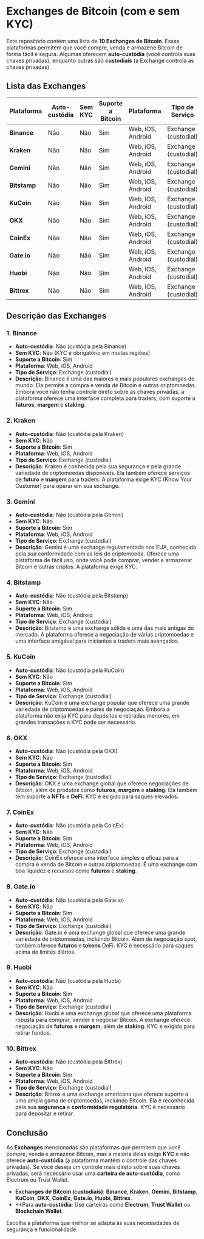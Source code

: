 # Exchanges de Bitcoin (com e sem KYC)

Este repositório contém uma lista de **10 Exchanges de Bitcoin**. Essas plataformas permitem que você compre, venda e armazene Bitcoin de forma fácil e segura. Algumas oferecem **auto-custódia** (você controla suas chaves privadas), enquanto outras são **custodiais** (a Exchange controla as chaves privadas).

## Lista das Exchanges

| **Plataforma**         | **Auto-custódia** | **Sem KYC** | **Suporte a Bitcoin** | **Plataforma**        | **Tipo de Serviço**  |
|------------------------|-------------------|-------------|-----------------------|-----------------------|----------------------|
| **Binance**             | Não               | Não         | Sim                   | Web, iOS, Android     | Exchange (custodial) |
| **Kraken**              | Não               | Não         | Sim                   | Web, iOS, Android     | Exchange (custodial) |
| **Gemini**              | Não               | Não         | Sim                   | Web, iOS, Android     | Exchange (custodial) |
| **Bitstamp**            | Não               | Não         | Sim                   | Web, iOS, Android     | Exchange (custodial) |
| **KuCoin**              | Não               | Não         | Sim                   | Web, iOS, Android     | Exchange (custodial) |
| **OKX**                 | Não               | Não         | Sim                   | Web, iOS, Android     | Exchange (custodial) |
| **CoinEx**              | Não               | Não         | Sim                   | Web, iOS, Android     | Exchange (custodial) |
| **Gate.io**             | Não               | Não         | Sim                   | Web, iOS, Android     | Exchange (custodial) |
| **Huobi**               | Não               | Não         | Sim                   | Web, iOS, Android     | Exchange (custodial) |
| **Bittrex**             | Não               | Não         | Sim                   | Web, iOS, Android     | Exchange (custodial) |

## Descrição das Exchanges

### 1. **Binance**
- **Auto-custódia**: Não (custódia pela Binance)
- **Sem KYC**: Não (KYC é obrigatório em muitas regiões)
- **Suporte a Bitcoin**: Sim
- **Plataforma**: Web, iOS, Android
- **Tipo de Serviço**: Exchange (custodial)
- **Descrição**: Binance é uma das maiores e mais populares exchanges do mundo. Ela permite a compra e venda de Bitcoin e outras criptomoedas. Embora você não tenha controle direto sobre as chaves privadas, a plataforma oferece uma interface completa para traders, com suporte a **futuros**, **margem** e **staking**.

### 2. **Kraken**
- **Auto-custódia**: Não (custódia pela Kraken)
- **Sem KYC**: Não
- **Suporte a Bitcoin**: Sim
- **Plataforma**: Web, iOS, Android
- **Tipo de Serviço**: Exchange (custodial)
- **Descrição**: Kraken é conhecida pela sua segurança e pela grande variedade de criptomoedas disponíveis. Ela também oferece serviços de **futuro** e **margem** para traders. A plataforma exige KYC (Know Your Customer) para operar em sua exchange.

### 3. **Gemini**
- **Auto-custódia**: Não (custódia pela Gemini)
- **Sem KYC**: Não
- **Suporte a Bitcoin**: Sim
- **Plataforma**: Web, iOS, Android
- **Tipo de Serviço**: Exchange (custodial)
- **Descrição**: Gemini é uma exchange regulamentada nos EUA, conhecida pela sua conformidade com as leis de criptomoeda. Oferece uma plataforma de fácil uso, onde você pode comprar, vender e armazenar Bitcoin e outras criptos. A plataforma exige KYC.

### 4. **Bitstamp**
- **Auto-custódia**: Não (custódia pela Bitstamp)
- **Sem KYC**: Não
- **Suporte a Bitcoin**: Sim
- **Plataforma**: Web, iOS, Android
- **Tipo de Serviço**: Exchange (custodial)
- **Descrição**: Bitstamp é uma exchange sólida e uma das mais antigas do mercado. A plataforma oferece a negociação de várias criptomoedas e uma interface amigável para iniciantes e traders mais avançados.

### 5. **KuCoin**
- **Auto-custódia**: Não (custódia pela KuCoin)
- **Sem KYC**: Não
- **Suporte a Bitcoin**: Sim
- **Plataforma**: Web, iOS, Android
- **Tipo de Serviço**: Exchange (custodial)
- **Descrição**: KuCoin é uma exchange popular que oferece uma grande variedade de criptomoedas e pares de negociação. Embora a plataforma não exija KYC para depósitos e retiradas menores, em grandes transações o KYC pode ser necessário.

### 6. **OKX**
- **Auto-custódia**: Não (custódia pela OKX)
- **Sem KYC**: Não
- **Suporte a Bitcoin**: Sim
- **Plataforma**: Web, iOS, Android
- **Tipo de Serviço**: Exchange (custodial)
- **Descrição**: OKX é uma exchange global que oferece negociações de Bitcoin, além de produtos como **futuros**, **margem** e **staking**. Ela também tem suporte a **NFTs** e **DeFi**. KYC é exigido para saques elevados.

### 7. **CoinEx**
- **Auto-custódia**: Não (custódia pela CoinEx)
- **Sem KYC**: Não
- **Suporte a Bitcoin**: Sim
- **Plataforma**: Web, iOS, Android
- **Tipo de Serviço**: Exchange (custodial)
- **Descrição**: CoinEx oferece uma interface simples e eficaz para a compra e venda de Bitcoin e outras criptomoedas. É uma exchange com boa liquidez e recursos como **futuros** e **staking**.

### 8. **Gate.io**
- **Auto-custódia**: Não (custódia pela Gate.io)
- **Sem KYC**: Não
- **Suporte a Bitcoin**: Sim
- **Plataforma**: Web, iOS, Android
- **Tipo de Serviço**: Exchange (custodial)
- **Descrição**: Gate.io é uma exchange global que oferece uma grande variedade de criptomoedas, incluindo Bitcoin. Além de negociação spot, também oferece **futuros** e **tokens** DeFi. KYC é necessário para saques acima de limites diários.

### 9. **Huobi**
- **Auto-custódia**: Não (custódia pela Huobi)
- **Sem KYC**: Não
- **Suporte a Bitcoin**: Sim
- **Plataforma**: Web, iOS, Android
- **Tipo de Serviço**: Exchange (custodial)
- **Descrição**: Huobi é uma exchange global que oferece uma plataforma robusta para comprar, vender e negociar Bitcoin. A exchange oferece negociação de **futuros** e **margem**, além de **staking**. KYC é exigido para retirar fundos.

### 10. **Bittrex**
- **Auto-custódia**: Não (custódia pela Bittrex)
- **Sem KYC**: Não
- **Suporte a Bitcoin**: Sim
- **Plataforma**: Web, iOS, Android
- **Tipo de Serviço**: Exchange (custodial)
- **Descrição**: Bittrex é uma exchange americana que oferece suporte a uma ampla gama de criptomoedas, incluindo Bitcoin. Ela é reconhecida pela sua **segurança** e **conformidade regulatória**. KYC é necessário para depositar e retirar.

## Conclusão

As **Exchanges** mencionadas são plataformas que permitem que você compre, venda e armazene Bitcoin, mas a maioria delas exige **KYC** e não oferece **auto-custódia** (a plataforma mantém o controle das chaves privadas). Se você deseja um controle mais direto sobre suas chaves privadas, será necessário usar uma **carteira de auto-custódia**, como Electrum ou Trust Wallet.

- **Exchanges de Bitcoin (custodiais)**: **Binance**, **Kraken**, **Gemini**, **Bitstamp**, **KuCoin**, **OKX**, **CoinEx**, **Gate.io**, **Huobi**, **Bittrex**.
- **Para **auto-custódia**: Use carteiras como **Electrum**, **Trust Wallet** ou **Blockchain Wallet**.

Escolha a plataforma que melhor se adapta às suas necessidades de segurança e funcionalidade.
